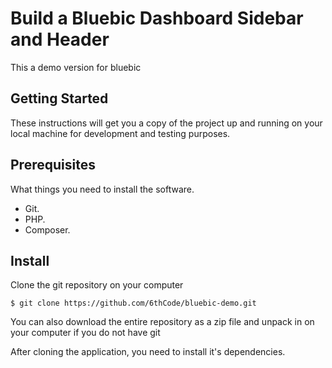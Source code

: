 # Build a Bluebic Dashboard Sidebar and Header
This a demo version for bluebic

## Getting Started
These instructions will get you a copy of the project up and running on your local machine for development and testing purposes.

## Prerequisites
What things you need to install the software.

- Git.
- PHP.
- Composer.

## Install
Clone the git repository on your computer
```
$ git clone https://github.com/6thCode/bluebic-demo.git
```
You can also download the entire repository as a zip file and unpack in on your computer if you do not have git

After cloning the application, you need to install it's dependencies.
```
